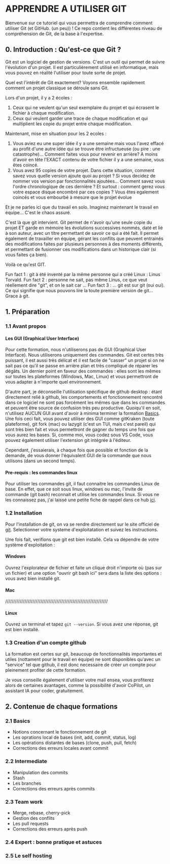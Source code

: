 # APPRENDRE A UTILISER GIT
Bienvenue sur ce tutoriel qui vous permettra de comprendre comment utiliser Git (et GitHub. (un peu)) !
Ce repo contient les différentes niveau de compréhension de Git, de la base à l'expertise.

## 0. Introduction : Qu'est-ce que Git ?

Git est un logiciel de gestion de versions. C'est un outil qui permet de suivre l'évolution d'un projet. Il est particulièrement utilisé en informatique, mais vous pouvez en réalité l'utiliser pour toute sorte de projet. 

Quel est l'intérêt de Git exactement? Voyons ensemble rapidement comment un projet classique se déroule sans Git.

Lors d'un projet, il y a 2 écoles : 
1. Ceux qui ne veulent qu'un seul exemplaire du projet et qui écrasent le fichier à chaque modification.
2. Ceux qui veulent garder une trace de chaque modification et qui multiplient les copie du projet entre chaque modification.

Maintenant, mise en situation pour les 2 ecoles : 
1. Vous aviez eu une super idée il y a une semaine mais vous l'avez effacé au profit d'une autre idée qui se trouve être infructueuse (ou pire : une catastrophe)... Comment faites vous pour revenir en arrière? A moins d'avoir en tête l'EXACT contenu de votre fichier il y a une semaine, vous êtes coincé.
2. Vous avez 95 copies de votre projet. Dans cette situation, comment savez vous quelle version ajoute quoi au projet ? Si vous decidez de nommer vos version par fonctionnalités ajoutées... Comment savez vous l'ordre chronologique de ces dernière ? Et surtout : comment gerez vous votre espace disque encombré par ces copies ? Vous êtes egalement coincés et vous embourbé à mesure que le projet évolue

Et je ne parles ici que du travail en solo. Imaginez maintenant le travail en équipe... C'est le chaos assuré.

C'est là que git intervient. Git permet de n'avoir qu'une seule copie du projet ET garde en mémoire les évolutions successives nommés, daté et lié à son auteur, avec un titre permettant de savoir ce qui a été fait. Il permet également de travailler en équipe, gérant les conflits que peuvent entrainés des modifications faites par plusieurs personnes à des moments différents, et permettant de fusionner ces modifications dans un historique clair (si vous faites ça bien).

Voilà ce qu'est GIT. 

Fun fact 1 : git à été inventé par la même personne qui a créé Linux : Linus Torvald.
Fun fact 2 : personne ne sait, pas même Linus, ce que veut réellement dire "git", et on le sait car ...
Fun fact 3 : ... git est sur git (oui oui). Ce qui signifie que nous pouvons lire la toute première version de git... Grace à git.

## 1. Préparation

### 1.1 Avant propos

#### Les GUI (Graphical User Interface)

Pour cette formation, nous n'utiliserons pas de GUI (Graphical User Interface). Nous utiliserons uniquement des commandes. Git est certes très puissant, il est aussi très délicat et il est facile de "casser" un projet si on ne sait pas ce qu'il se passe en arrière plan et très compliqué de réparer les dégâts. Un dernier point en faveur des commandes : elles sont les mêmes sur toutes les plateformes (Windows, Mac, Linux) et vous permettront de vous adapter à n'importe quel environnement.

D'autre part, je déconseille l'utilisation spécifique de github desktop : étant directement relié à github, les comportements et fonctionnement rencontré dans ce logiciel ne sont pas forcément les mêmes que dans les commandes et peuvent être source de confusion très peu productive. Quoiqu'il en soit, n'utilisez AUCUN GUI avant d'avoir à minima terminer la formation [Basics](./Basics/formation.md). Une fois ceci fait, vous pouvez utiliser des GUI comme gitKraken (toute plateforme), git fork (mac) ou lazygit (c'est un TUI, mais c'est pareil) qui sont très bien fait et vous permettront de gagner du temps une fois que vous aurez les bases. Si, comme moi, vous codez sous VS Code, vous pouvez également utiliser l'extension git intégrée à l'éditeur.

Cependant, j'essaierais, à chaque fois que possible et fonction de la demande, de vous donner l'équivalent GUI de la commande que nous utilisons (dans un second temps).

#### Pre-requis : les commandes linux

Pour utiliser les commandes git, il faut connaitre les commandes Linux de base. En effet, que ce soit sous linux, windows ou mac, l'invite de commande (git bash) reconnait et utilise les commandes linux. Si vous ne les connaissez pas, j'ai laissé une petite fiche de rappel dans ce hub [ici](./LINUX_CMD.md).

### 1.2 Installation

Pour l'installation de git, on va se rendre directement sur le site officiel de [git](https://git-scm.com/downloads). Selectionner votre systeme d'exploitatation et suivez les instructions.

Une fois fait, verifions que git est bien installé. Cela va dépendre de votre système d'exploitation :

#### Windows

Ouvrez l'explorateur de fichier et faite un clique droit n'importe où (pas sur un fichier) et une option "ouvrir git bash ici" sera dans la liste des options   : vous avez bien installé git.

#### Mac

////////////////////////////////////////////////////////////////

#### Linux

Ouvrez un terminal et tapez `git --version`. Si vous avez une réponse, git est bien installé.

### 1.3 Creation d'un compte github

La formation est certes sur git, beaucoup de fonctionnalités importantes et utiles (nottament pour le travail en équipe) ne sont disponibles qu'avec un "service" tel que github, il est donc necessaire de créer un compte pour pleinement profiter de cette formation.

Je vous conseille également d'utiliser votre mail ensea, vous profiterez alors de certaines avantages, comme la possibilité d'avoir CoPilot, un assistant IA pour coder, gratuitement.

## 2. Contenue de chaque formations

### 2.1 Basics

* Notions concernant le fonctionnement de git
* Les oprations local de bases (init, add, commit, status, log)
* Les opérations distantes de bases (clone, push, pull, fetch)
* Corrections des erreurs locales avant commit

### 2.2 Intermediate

* Manipulation des commits
* Stash
* Les branches
* Corrections des erreurs après commits

### 2.3 Team work

* Merge, rebase, cherry-pick
* Gestion des conflits
* Les pull requests
* Corrections des erreurs après push

### 2.4 Expert : bonne pratique et astuces

### 2.5 Le self hosting

